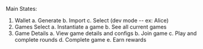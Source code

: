 
Main States:

1. Wallet
    a. Generate
    b. Import
    c. Select (dev mode -- ex: Alice)
2. Games Select
    a. Instantiate a game
    b. See all current games
3. Game Details
    a. View game details and configs
    b. Join game
    c. Play and complete rounds
    d. Complete game
    e. Earn rewards

